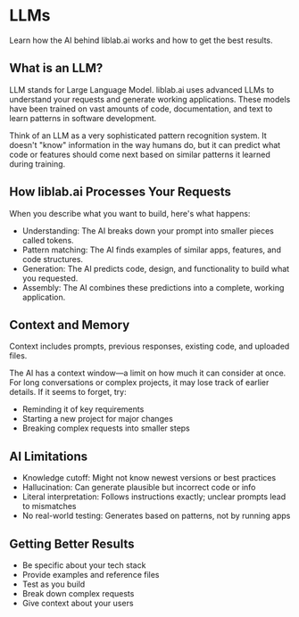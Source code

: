 # LLMs

Learn how the AI behind liblab.ai works and how to get the best results.

## What is an LLM?

LLM stands for Large Language Model. liblab.ai uses advanced LLMs to understand your requests and generate working applications. These models have been trained on vast amounts of code, documentation, and text to learn patterns in software development.

Think of an LLM as a very sophisticated pattern recognition system. It doesn't "know" information in the way humans do, but it can predict what code or features should come next based on similar patterns it learned during training.

## How liblab.ai Processes Your Requests

When you describe what you want to build, here's what happens:

- Understanding: The AI breaks down your prompt into smaller pieces called tokens.
- Pattern matching: The AI finds examples of similar apps, features, and code structures.
- Generation: The AI predicts code, design, and functionality to build what you requested.
- Assembly: The AI combines these predictions into a complete, working application.

## Context and Memory

Context includes prompts, previous responses, existing code, and uploaded files.

The AI has a context window—a limit on how much it can consider at once. For long conversations or complex projects, it may lose track of earlier details. If it seems to forget, try:

- Reminding it of key requirements
- Starting a new project for major changes
- Breaking complex requests into smaller steps

## AI Limitations

- Knowledge cutoff: Might not know newest versions or best practices
- Hallucination: Can generate plausible but incorrect code or info
- Literal interpretation: Follows instructions exactly; unclear prompts lead to mismatches
- No real-world testing: Generates based on patterns, not by running apps

## Getting Better Results

- Be specific about your tech stack
- Provide examples and reference files
- Test as you build
- Break down complex requests
- Give context about your users
